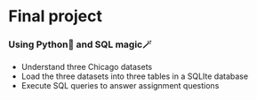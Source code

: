 # Final project

### Using Python🐍 and SQL magic🪄

- Understand three Chicago datasets
- Load the three datasets into three tables in a SQLIte database
- Execute SQL queries to answer assignment questions
